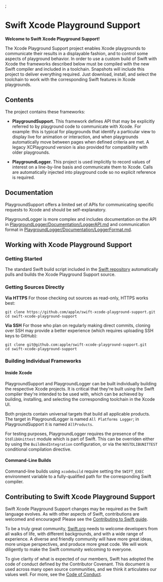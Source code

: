 ;
# Swift Xcode Playground Support

**Welcome to Swift Xcode Playground Support!**

The Xcode Playground Support project enables Xcode playgrounds to
communicate their results in a displayable fashion, and to control some
aspects of playground behavior. In order to use a custom build of Swift
with Xcode the frameworks described below must be compiled with the new
Swift compiler and included in a toolchain. Snapshots will include this
project to deliver everything required. Just download, install, and
select the toolchain to work with the corresponding Swift features in
Xcode playgrounds.

## Contents

The project contains these frameworks:

* **PlaygroundSupport.** This framework defines API that may be
explicitly referred to by playground code to communicate with Xcode. For
example: this is typical for playgrounds that identify a particular
view to display live for animation or interaction, and when playgrounds
automatically move between pages when defined criteria are met. A legacy
XCPlayground version is also provided for compatibility with older
playgrounds.

* **PlaygroundLogger.** This project is used implicitly to record values
of interest on a line-by-line basis and communicate them to Xcode. Calls
are automatically injected into playground code so no explicit reference
is required.

## Documentation

PlaygroundSupport offers a limited set of APIs for communicating specific
requests to Xcode and should be self-explanatory.

PlaygroundLogger is more complex and includes documentation on the API in
[PlaygroundLogger/Documentation/LoggerAPI.md](PlaygroundLogger/Documentation/LoggerAPI.md)
and communication format in
[PlaygroundLogger/Documentation/LoggerFormat.md](PlaygroundLogger/Documentation/LoggerFormat.md).

## Working with Xcode Playground Support

### Getting Started

The standard Swift build script included in the [Swift repository](http://github.com/apple/swift)
automatically pulls and builds the Xcode Playground Support source.

### Getting Sources Directly

**Via HTTPS**  For those checking out sources as read-only, HTTPS works best:

    git clone https://github.com/apple/swift-xcode-playground-support.git
    cd swift-xcode-playground-support

**Via SSH**  For those who plan on regularly making direct commits,
cloning over SSH may provide a better experience (which requires
uploading SSH keys to GitHub):

    git clone git@github.com:apple/swift-xcode-playground-support.git
    cd swift-xcode-playground-support

### Building Individual Frameworks

#### Inside Xcode

PlaygroundSupport and PlaygroundLogger can be built individually building the
respective Xcode projects. It is critical that they're built using the Swift
compiler they're intended to be used with, which can be achieved by building,
installing, and selecting the corresponding toolchain in the Xcode UI.

Both projects contain universal targets that build all applicable products.
The target in PlaygroundLogger is named `All Platforms Logger`; in
PlaygroundSupport it is named `AllProducts`.

For testing purposes, PlaygroundLogger requires the presence of the
`StdlibUnittest` module which is part of Swift. This can be overriden either by
using the `BuildAndIntegration` configuration, or via the `NOSTDLIBUNITTEST`
conditional compilation directive.

#### Command-Line Builds

Command-line builds using `xcodebuild` require setting the `SWIFT_EXEC`
environment variable to a fully-qualified path for the corresponding Swift
compiler.

## Contributing to Swift Xcode Playground Support

Swift Xcode Playground Support changes may be required as the Swift language
evolves. As with other aspects of Swift, contributions are welcomed and encouraged!
Please see the [Contributing to Swift guide](https://swift.org/contributing/).

To be a truly great community, [Swift.org](https://swift.org/) needs to welcome developers from all
walks of life, with different backgrounds, and with a wide range of experience.
A diverse and friendly community will have more great ideas, more unique
perspectives, and produce more great code. We will work diligently to make the
Swift community welcoming to everyone.

To give clarity of what is expected of our members, Swift has adopted the
code of conduct defined by the Contributor Covenant. This document is used
across many open source communities, and we think it articulates our values
well. For more, see the [Code of Conduct](https://swift.org/community/#code-of-conduct).
